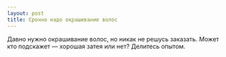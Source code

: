 ```yaml
---
layout: post 
title: Срочно надо окрашивание волос 
--- 
```

Давно нужно окрашивание волос, но никак не решусь заказать. Может кто подскажет — хорошая затея или нет? Делитесь опытом.